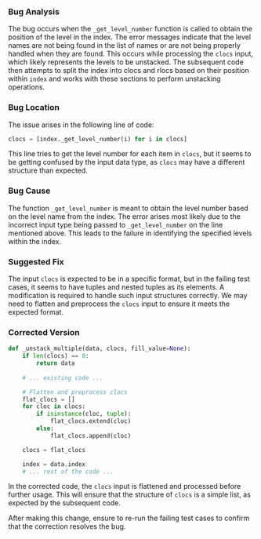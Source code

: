 ### Bug Analysis
The bug occurs when the `_get_level_number` function is called to obtain the position of the level in the index. The error messages indicate that the level names are not being found in the list of names or are not being properly handled when they are found. This occurs while processing the `clocs` input, which likely represents the levels to be unstacked. The subsequent code then attempts to split the index into clocs and rlocs based on their position within `index` and works with these sections to perform unstacking operations.

### Bug Location
The issue arises in the following line of code:
```python
clocs = [index._get_level_number(i) for i in clocs]
```
This line tries to get the level number for each item in `clocs`, but it seems to be getting confused by the input data type, as `clocs` may have a different structure than expected.

### Bug Cause
The function `_get_level_number` is meant to obtain the level number based on the level name from the index. The error arises most likely due to the incorrect input type being passed to `_get_level_number` on the line mentioned above. This leads to the failure in identifying the specified levels within the index.

### Suggested Fix
The input `clocs` is expected to be in a specific format, but in the failing test cases, it seems to have tuples and nested tuples as its elements. A modification is required to handle such input structures correctly. We may need to flatten and preprocess the `clocs` input to ensure it meets the expected format.

### Corrected Version
```python
def _unstack_multiple(data, clocs, fill_value=None):
    if len(clocs) == 0:
        return data
    
    # ... existing code ...

    # Flatten and preprocess clocs
    flat_clocs = []
    for cloc in clocs:
        if isinstance(cloc, tuple):
            flat_clocs.extend(cloc)
        else:
            flat_clocs.append(cloc)

    clocs = flat_clocs

    index = data.index
    # ... rest of the code ...
```
In the corrected code, the `clocs` input is flattened and processed before further usage. This will ensure that the structure of `clocs` is a simple list, as expected by the subsequent code.

After making this change, ensure to re-run the failing test cases to confirm that the correction resolves the bug.